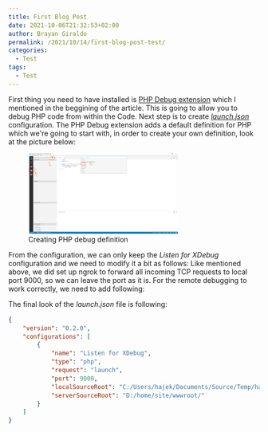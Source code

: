 ```yaml
---
title: First Blog Post
date: 2021-10-06T21:32:53+02:00
author: Brayan Giraldo
permalink: /2021/10/14/first-blog-post-test/
categories:
  - Test
tags:
  - Test
---
```


<p>First thing you need to have installed is <a href="https://marketplace.visualstudio.com/items?itemName=felixfbecker.php-debug">PHP Debug extension</a>&nbsp;which I mentioned in the beggining of the article. This is going to allow you to debug PHP code from within the Code. Next step is to create <a href="https://code.visualstudio.com/docs/editor/debugging"><em>launch.json</em></a> configuration. The PHP Debug extension adds a default definition for PHP which we're going to start with, in order to create your own definition, look at the picture below:</p>
<div class="wp-block-image"><figure class="aligncenter"><a href="/uploads/2021/10/giphy_zelda.gif"><img src="/uploads/2016/09/PHP_debug_definition-300x162.png" alt="Creating PHP debug definition" class="wp-image-17"/></a><figcaption>Creating PHP debug definition</figcaption></figure></div>
<p>From the configuration, we can only keep the <em>Listen for XDebug</em> configuration and we need to modify it a bit as follows: Like mentioned above, we did set up ngrok to forward all incoming TCP requests to local port 9000, so we can leave the port as it is. For the remote debugging to work correctly, we need to add following:</p>

<p>The final look of the <em>launch.json</em> file is following:</p>

```json
{
    "version": "0.2.0",
    "configurations": [
        {
            "name": "Listen for XDebug",
            "type": "php",
            "request": "launch",
            "port": 9000,
            "localSourceRoot": "C:/Users/hajek/Documents/Source/Temp/hajekj-xdebug/",
            "serverSourceRoot": "D:/home/site/wwwroot/"
        }
    ]
}
```
